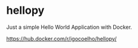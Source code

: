 # hellopy
Just a simple Hello World Application with Docker.

https://hub.docker.com/r/igocoelho/hellopy/
